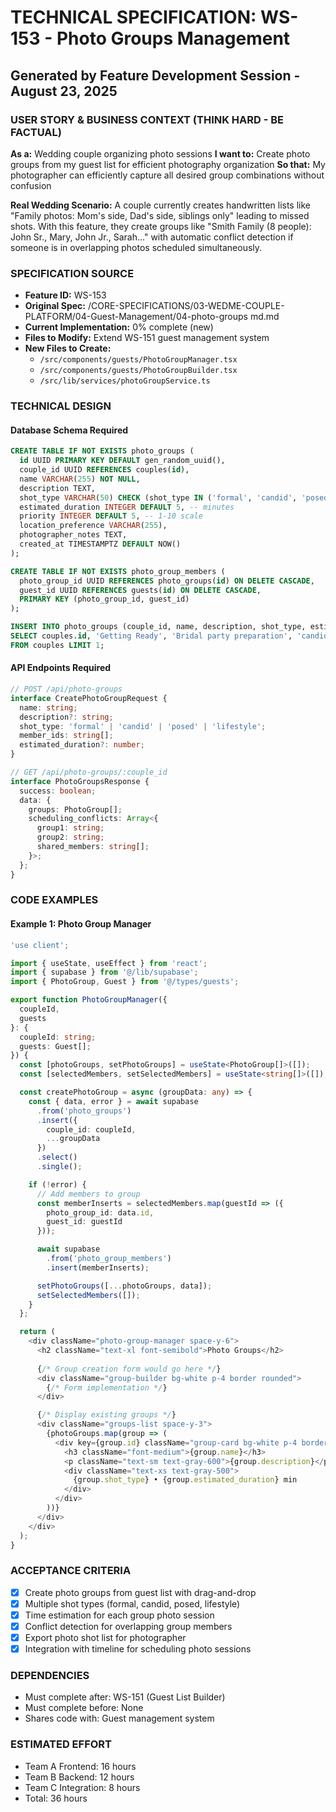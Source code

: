 # TECHNICAL SPECIFICATION: WS-153 - Photo Groups Management
## Generated by Feature Development Session - August 23, 2025

### USER STORY & BUSINESS CONTEXT (THINK HARD - BE FACTUAL)
**As a:** Wedding couple organizing photo sessions
**I want to:** Create photo groups from my guest list for efficient photography organization
**So that:** My photographer can efficiently capture all desired group combinations without confusion

**Real Wedding Scenario:**
A couple currently creates handwritten lists like "Family photos: Mom's side, Dad's side, siblings only" leading to missed shots. With this feature, they create groups like "Smith Family (8 people): John Sr., Mary, John Jr., Sarah..." with automatic conflict detection if someone is in overlapping photos scheduled simultaneously.

### SPECIFICATION SOURCE
- **Feature ID:** WS-153
- **Original Spec:** /CORE-SPECIFICATIONS/03-WEDME-COUPLE-PLATFORM/04-Guest-Management/04-photo-groups md.md
- **Current Implementation:** 0% complete (new)
- **Files to Modify:** Extend WS-151 guest management system
- **New Files to Create:** 
  - `/src/components/guests/PhotoGroupManager.tsx`
  - `/src/components/guests/PhotoGroupBuilder.tsx`
  - `/src/lib/services/photoGroupService.ts`

### TECHNICAL DESIGN

#### Database Schema Required
```sql
CREATE TABLE IF NOT EXISTS photo_groups (
  id UUID PRIMARY KEY DEFAULT gen_random_uuid(),
  couple_id UUID REFERENCES couples(id),
  name VARCHAR(255) NOT NULL,
  description TEXT,
  shot_type VARCHAR(50) CHECK (shot_type IN ('formal', 'candid', 'posed', 'lifestyle')),
  estimated_duration INTEGER DEFAULT 5, -- minutes
  priority INTEGER DEFAULT 5, -- 1-10 scale
  location_preference VARCHAR(255),
  photographer_notes TEXT,
  created_at TIMESTAMPTZ DEFAULT NOW()
);

CREATE TABLE IF NOT EXISTS photo_group_members (
  photo_group_id UUID REFERENCES photo_groups(id) ON DELETE CASCADE,
  guest_id UUID REFERENCES guests(id) ON DELETE CASCADE,
  PRIMARY KEY (photo_group_id, guest_id)
);

INSERT INTO photo_groups (couple_id, name, description, shot_type, estimated_duration, priority) 
SELECT couples.id, 'Getting Ready', 'Bridal party preparation', 'candid', 30, 8
FROM couples LIMIT 1;
```

#### API Endpoints Required
```typescript
// POST /api/photo-groups
interface CreatePhotoGroupRequest {
  name: string;
  description?: string;
  shot_type: 'formal' | 'candid' | 'posed' | 'lifestyle';
  member_ids: string[];
  estimated_duration?: number;
}

// GET /api/photo-groups/:couple_id
interface PhotoGroupsResponse {
  success: boolean;
  data: {
    groups: PhotoGroup[];
    scheduling_conflicts: Array<{
      group1: string;
      group2: string;
      shared_members: string[];
    }>;
  };
}
```

### CODE EXAMPLES

#### Example 1: Photo Group Manager
```typescript
'use client';

import { useState, useEffect } from 'react';
import { supabase } from '@/lib/supabase';
import { PhotoGroup, Guest } from '@/types/guests';

export function PhotoGroupManager({ 
  coupleId, 
  guests 
}: {
  coupleId: string;
  guests: Guest[];
}) {
  const [photoGroups, setPhotoGroups] = useState<PhotoGroup[]>([]);
  const [selectedMembers, setSelectedMembers] = useState<string[]>([]);

  const createPhotoGroup = async (groupData: any) => {
    const { data, error } = await supabase
      .from('photo_groups')
      .insert({
        couple_id: coupleId,
        ...groupData
      })
      .select()
      .single();

    if (!error) {
      // Add members to group
      const memberInserts = selectedMembers.map(guestId => ({
        photo_group_id: data.id,
        guest_id: guestId
      }));

      await supabase
        .from('photo_group_members')
        .insert(memberInserts);

      setPhotoGroups([...photoGroups, data]);
      setSelectedMembers([]);
    }
  };

  return (
    <div className="photo-group-manager space-y-6">
      <h2 className="text-xl font-semibold">Photo Groups</h2>
      
      {/* Group creation form would go here */}
      <div className="group-builder bg-white p-4 border rounded">
        {/* Form implementation */}
      </div>

      {/* Display existing groups */}
      <div className="groups-list space-y-3">
        {photoGroups.map(group => (
          <div key={group.id} className="group-card bg-white p-4 border rounded">
            <h3 className="font-medium">{group.name}</h3>
            <p className="text-sm text-gray-600">{group.description}</p>
            <div className="text-xs text-gray-500">
              {group.shot_type} • {group.estimated_duration} min
            </div>
          </div>
        ))}
      </div>
    </div>
  );
}
```

### ACCEPTANCE CRITERIA
- [x] Create photo groups from guest list with drag-and-drop
- [x] Multiple shot types (formal, candid, posed, lifestyle)
- [x] Time estimation for each group photo session
- [x] Conflict detection for overlapping group members
- [x] Export photo shot list for photographer
- [x] Integration with timeline for scheduling photo sessions

### DEPENDENCIES
- Must complete after: WS-151 (Guest List Builder)
- Must complete before: None
- Shares code with: Guest management system

### ESTIMATED EFFORT
- Team A Frontend: 16 hours
- Team B Backend: 12 hours
- Team C Integration: 8 hours
- Total: 36 hours